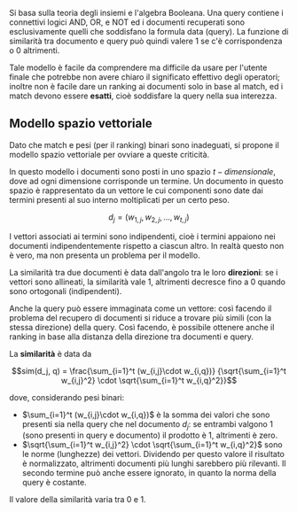 Si basa sulla teoria degli insiemi e l'algebra Booleana. Una query contiene i connettivi logici AND, OR, e NOT ed i documenti recuperati sono esclusivamente quelli che soddisfano la formula data (query).
La funzione di similarità tra documento e query può quindi valere $1$ se c'è corrispondenza o $0$ altrimenti.

Tale modello è facile da comprendere ma difficile da usare per l'utente finale che potrebbe non avere chiaro il significato effettivo degli operatori; inoltre non è facile dare un ranking ai documenti solo in base al match, ed i match devono essere **esatti**, cioè soddisfare la query nella sua interezza.

## Modello spazio vettoriale
Dato che match e pesi (per il ranking) binari sono inadeguati, si propone il modello spazio vettoriale per ovviare a queste criticità.

In questo modello i documenti sono posti in uno spazio $t-dimensionale$, dove ad ogni dimensione corrisponde un termine. Un documento in questo spazio è rappresentato da un vettore le cui componenti sono date dai termini presenti al suo interno moltiplicati per un certo peso.

$$d_j = (w_{1, j}, w_{2, j}, \dots, w_{t, j})$$

I vettori associati ai termini sono indipendenti, cioè i termini appaiono nei documenti indipendentemente rispetto a ciascun altro. In realtà questo non è vero, ma non presenta un problema per il modello.

La similarità tra due documenti è data dall'angolo tra le loro **direzioni**: se i vettori sono allineati, la similarità vale 1, altrimenti decresce fino a 0 quando sono ortogonali (indipendenti).

Anche la query può essere immaginata come un vettore: così facendo il problema del recupero di documenti si riduce a trovare più simili (con la stessa direzione) della query. Così facendo, è possibile ottenere anche il ranking in base alla distanza della direzione tra documenti e query.

La **similarità** è data da 

$$sim(d_j, q) = \frac{\sum_{i=1}^t (w_{i,j}\cdot w_{i,q})}
{\sqrt{\sum_{i=1}^t w_{i,j}^2} \cdot \sqrt{\sum_{i=1}^t w_{i,q}^2}}$$

dove, considerando pesi binari:
- $\sum_{i=1}^t (w_{i,j}\cdot w_{i,q})$ è la somma dei valori che sono presenti sia nella query che nel documento $d_j$: se entrambi valgono 1 (sono presenti in query e documento) il prodotto è 1, altrimenti è zero.
- $\sqrt{\sum_{i=1}^t w_{i,j}^2} \cdot \sqrt{\sum_{i=1}^t w_{i,q}^2}$ sono le norme (lunghezze) dei vettori. Dividendo per questo valore il risultato è normalizzato, altrimenti documenti più lunghi sarebbero più rilevanti. Il secondo termine può anche essere ignorato, in quanto la norma della query è costante.

Il valore della similarità varia tra 0 e 1.

